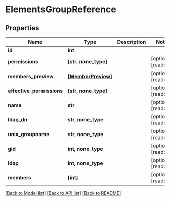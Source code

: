 # ElementsGroupReference


## Properties

Name | Type | Description | Notes
------------ | ------------- | ------------- | -------------
**id** | **int** |  | 
**permissions** | **[str, none_type]** |  | [optional] [readonly] 
**members_preview** | [**[MemberPreview]**](MemberPreview.md) |  | [optional] [readonly] 
**effective_permissions** | **[str, none_type]** |  | [optional] [readonly] 
**name** | **str** |  | [optional] [readonly] 
**ldap_dn** | **str, none_type** |  | [optional] [readonly] 
**unix_groupname** | **str, none_type** |  | [optional] [readonly] 
**gid** | **int, none_type** |  | [optional] [readonly] 
**ldap** | **int, none_type** |  | [optional] [readonly] 
**members** | **[int]** |  | [optional] [readonly] 

[[Back to Model list]](../#documentation-for-models) [[Back to API list]](../#documentation-for-api-endpoints) [[Back to README]](../)


